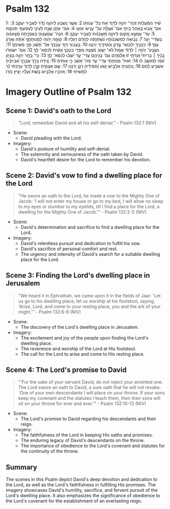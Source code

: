 # Psalm 132
1: שִׁ֗יר הַֽמַּ֫עֲל֥וֹת זְכוֹר־ יְהוָ֥ה לְדָוִ֑ד אֵ֝ת כָּל־ עֻנּוֹתֽוֹ׃
2: אֲשֶׁ֣ר נִ֭שְׁבַּע לַיהוָ֑ה נָ֝דַ֗ר לַאֲבִ֥יר יַעֲקֹֽב׃
3: אִם־ אָ֭בֹא בְּאֹ֣הֶל בֵּיתִ֑י אִם־ אֶ֝עֱלֶ֗ה עַל־ עֶ֥רֶשׂ יְצוּעָֽי׃
4: אִם־ אֶתֵּ֣ן שְׁנַ֣ת לְעֵינָ֑י לְֽעַפְעַפַּ֥י תְּנוּמָֽה׃
5: עַד־ אֶמְצָ֣א מָ֭קוֹם לַיהוָ֑ה מִ֝שְׁכָּנ֗וֹת לַאֲבִ֥יר יַעֲקֹֽב׃
6: הִנֵּֽה־ שְׁמַֽעֲנ֥וּהָ בְאֶפְרָ֑תָה מְ֝צָאנ֗וּהָ בִּשְׂדֵי־ יָֽעַר׃
7: נָב֥וֹאָה לְמִשְׁכְּנוֹתָ֑יו נִ֝שְׁתַּחֲוֶ֗ה לַהֲדֹ֥ם רַגְלָֽיו׃
8: קוּמָ֣ה יְ֭הוָה לִמְנוּחָתֶ֑ךָ אַ֝תָּ֗ה וַאֲר֥וֹן עֻזֶּֽךָ׃
9: כֹּהֲנֶ֥יךָ יִלְבְּשׁוּ־ צֶ֑דֶק וַחֲסִידֶ֥יךָ יְרַנֵּֽנוּ׃
10: בַּ֭עֲבוּר דָּוִ֣ד עַבְדֶּ֑ךָ אַל־ תָּ֝שֵׁ֗ב פְּנֵ֣י מְשִׁיחֶֽךָ׃
11: נִשְׁבַּֽע־ יְהוָ֨ה ׀ לְדָוִ֡ד אֱמֶת֮ לֹֽא־ יָשׁ֪וּב מִ֫מֶּ֥נָּה מִפְּרִ֥י בִטְנְךָ֑ אָ֝שִׁ֗ית לְכִסֵּא־ לָֽךְ׃
12: אִֽם־ יִשְׁמְר֬וּ בָנֶ֨יךָ ׀ בְּרִיתִי֮ וְעֵדֹתִ֥י ז֗וֹ אֲלַ֫מְּדֵ֥ם גַּם־ בְּנֵיהֶ֥ם עֲדֵי־ עַ֑ד יֵ֝שְׁב֗וּ לְכִסֵּא־ לָֽךְ׃
13: כִּֽי־ בָחַ֣ר יְהוָ֣ה בְּצִיּ֑וֹן אִ֝וָּ֗הּ לְמוֹשָׁ֥ב לֽוֹ׃
14: זֹאת־ מְנוּחָתִ֥י עֲדֵי־ עַ֑ד פֹּֽה־ אֵ֝שֵׁ֗ב כִּ֣י אִוִּתִֽיהָ׃
15: צֵ֭ידָהּ בָּרֵ֣ךְ אֲבָרֵ֑ךְ אֶ֝בְיוֹנֶ֗יהָ אַשְׂבִּ֥יעַֽ לָֽחֶם׃
16: וְֽ֭כֹהֲנֶיהָ אַלְבִּ֣ישׁ יֶ֑שַׁע וַ֝חֲסִידֶ֗יהָ רַנֵּ֥ן יְרַנֵּֽנוּ׃
17: שָׁ֤ם אַצְמִ֣יחַ קֶ֣רֶן לְדָוִ֑ד עָרַ֥כְתִּי נֵ֝֗ר לִמְשִׁיחִֽי׃
18: א֭וֹיְבָיו אַלְבִּ֣ישׁ בֹּ֑שֶׁת וְ֝עָלָ֗יו יָצִ֥יץ נִזְרֽוֹ׃

# Imagery Outline of Psalm 132

## Scene 1: David's oath to the Lord

> "Lord, remember David and all his self-denial." - Psalm 132:1 (NIV)

- Scene:
  - David pleading with the Lord.
- Imagery:
  - David's posture of humility and self-denial.
  - The solemnity and seriousness of the oath taken by David.
  - David's heartfelt desire for the Lord to remember his devotion.

## Scene 2: David's vow to find a dwelling place for the Lord

> "He swore an oath to the Lord, he made a vow to the Mighty One of Jacob: 'I will not enter my house or go to my bed, I will allow no sleep to my eyes or slumber to my eyelids, till I find a place for the Lord, a dwelling for the Mighty One of Jacob.'" - Psalm 132:2-5 (NIV)

- Scene:
  - David's determination and sacrifice to find a dwelling place for the Lord.
- Imagery:
  - David's relentless pursuit and dedication to fulfill his vow.
  - David's sacrifice of personal comfort and rest.
  - The urgency and intensity of David's search for a suitable dwelling place for the Lord.

## Scene 3: Finding the Lord's dwelling place in Jerusalem

> "We heard it in Ephrathah, we came upon it in the fields of Jaar: 'Let us go to his dwelling place, let us worship at his footstool, saying, 'Arise, Lord, and come to your resting place, you and the ark of your might.'" - Psalm 132:6-8 (NIV)

- Scene:
  - The discovery of the Lord's dwelling place in Jerusalem.
- Imagery:
  - The excitement and joy of the people upon finding the Lord's dwelling place.
  - The reverence and worship of the Lord at His footstool.
  - The call for the Lord to arise and come to His resting place.

## Scene 4: The Lord's promise to David

> "'For the sake of your servant David, do not reject your anointed one. The Lord swore an oath to David, a sure oath that he will not revoke: 'One of your own descendants I will place on your throne. If your sons keep my covenant and the statutes I teach them, then their sons will sit on your throne for ever and ever.'" - Psalm 132:10-12 (NIV)

- Scene:
  - The Lord's promise to David regarding his descendants and their reign.
- Imagery:
  - The faithfulness of the Lord in keeping His oaths and promises.
  - The enduring legacy of David's descendants on the throne.
  - The importance of obedience to the Lord's covenant and statutes for the continuity of the throne.

## Summary

The scenes in this Psalm depict David's deep devotion and dedication to the Lord, as well as the Lord's faithfulness in fulfilling His promises. The imagery showcases David's humility, sacrifice, and fervent pursuit of the Lord's dwelling place. It also emphasizes the significance of obedience to the Lord's covenant for the establishment of an everlasting reign.